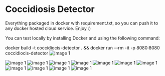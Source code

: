 # Coccidiosis Detector

Everything packaged in docker with requirement.txt, so you can push it to any docker hosted cloud service. Enjoy :)

You can test locally by installing Docker and using the following command:

docker build -t coccidiocis-detector . && docker run --rm -it -p 8080:8080 coccidiocis-detector
![image 1](https://github.com/Computer-Science-GroupWork/coccidiosis-detector/blob/master/images/start.jpg)

![image 1](https://github.com/Computer-Science-GroupWork/coccidiosis-detector/blob/master/images/tut1.jpg)
![image 1](https://github.com/Computer-Science-GroupWork/coccidiosis-detector/blob/master/images/tut2.jpg)
![image 1](https://github.com/Computer-Science-GroupWork/coccidiosis-detector/blob/master/images/tut3.jpg)
![image 1](https://github.com/Computer-Science-GroupWork/coccidiosis-detector/blob/master/images/upload1.jpg)
![image 1](https://github.com/Computer-Science-GroupWork/coccidiosis-detector/blob/master/images/uploadcrop.jpg)
![image 1](https://github.com/Computer-Science-GroupWork/coccidiosis-detector/blob/master/images/analysis.jpg)
![image 1](https://github.com/Computer-Science-GroupWork/coccidiosis-detector/blob/master/images/result.jpg)
![image 1](https://github.com/Computer-Science-GroupWork/coccidiosis-detector/blob/master/images/void1.jpg)
![image 1](https://github.com/Computer-Science-GroupWork/coccidiosis-detector/blob/master/images/void2.jpg)
![image 1](https://github.com/Computer-Science-GroupWork/coccidiosis-detector/blob/master/images/sick1.jpg)
![image 1](https://github.com/Computer-Science-GroupWork/coccidiosis-detector/blob/master/images/sick2.jpg)

